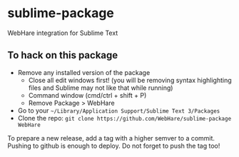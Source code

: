 # sublime-package
WebHare integration for Sublime Text

## To hack on this package
- Remove any installed version of the package
  - Close all edit windows first! (you will be removing syntax highlighting files and Sublime may not like that while running)
  - Command window (cmd/ctrl + shift + P)
  - Remove Package > WebHare
- Go to your `~/Library/Application Support/Sublime Text 3/Packages`
- Clone the repo: `git clone https://github.com/WebHare/sublime-package WebHare`

To prepare a new release, add a tag with a higher semver to a commit. Pushing
to github is enough to deploy. Do not forget to push the tag too!
